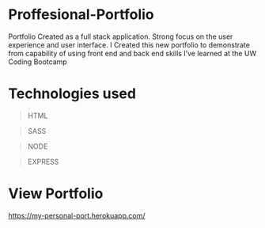 # Proffesional-Portfolio
Portfolio Created as a full stack application. Strong focus on the user experience and user interface. I Created this new portfolio to demonstrate from capability of using front end and back end skills I’ve learned at the UW Coding Bootcamp

# Technologies used
> HTML

> SASS

> NODE

> EXPRESS

# View Portfolio
https://my-personal-port.herokuapp.com/
